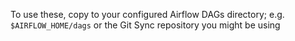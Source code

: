 To use these, copy to your configured Airflow DAGs
directory; e.g. `$AIRFLOW_HOME/dags` or the Git Sync 
repository you might be using
